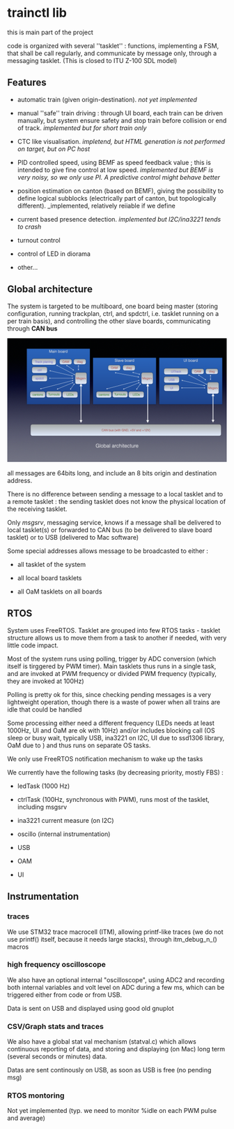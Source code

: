 #  trainctl lib

this is main part of the project

code is organized with several ''tasklet''  : functions, implementing a FSM, that shall be call regularly, and
communicate by message only, through a messaging  tasklet.
(This is closed to ITU Z-100 SDL model)

## Features

- automatic train (given origin-destination). _not yet implemented_

- manual ''safe'' train driving : through UI board, each train can be driven manually, but system
ensure safety and stop train before collision or end of track. _implemented but for short train only_

- CTC like visualisation. _impletend, but HTML generation is not performed on target, but on PC host_

- PID controlled speed, using BEMF as speed feedback value ; this is intended to give fine control at low speed. _implemented but BEMF is very noisy, so we only use PI. A predictive control might behave better_

- position estimation on canton (based on BEMF), giving the possibility to define logical subblocks (electrically part of canton, but topologically different). _implemented, relatively reiiable if we define 

- current based presence detection. _implemented but I2C/ina3221 tends to crash_

- turnout control

- control of LED in diorama

- other...

## Global architecture

The system is targeted to be multiboard, one board being master (storing configuration, running trackplan, ctrl, and spdctrl, i.e. tasklet running on a per train basis), and controlling the other slave boards, communicating through **CAN bus**


![global architecture](img/garch.001.png "global architecture")

all messages are 64bits long, and include an 8 bits origin and destination address.

There is no difference between sending a message to a local tasklet and to a remote tasklet : the sending tasklet does not know the physical location of the receiving tasklet.

Only *msgsrv*, messaging service, knows if a message shall be delivered to local tasklet(s) or forwarded to CAN bus (to be delivered to slave board tasklet) or to USB (delivered to Mac software)

Some special addresses allows message to be broadcasted to either :

- all tasklet of the system

- all local board tasklets

- all OaM tasklets on all boards


## RTOS

System uses FreeRTOS. Tasklet are grouped into few RTOS tasks - tasklet structure allows us to move them from a task to another if needed, with very little code impact.

Most of the system runs using polling, trigger by ADC conversion (which itself is tirggered by PWM timer). Main tasklets thus runs in a single task, and are invoked at PWM frequency or divided PWM frequency (typically, they are invoked at 100Hz)

Polling is pretty ok for this, since checking pending messages is a very lightweight operation,  though there is a waste of power when all trains are idle that could be handled

Some processing either need a different frequency (LEDs needs at least 1000Hz, UI and OaM are ok with 10Hz) and/or includes blocking call (OS sleep or busy wait, typically USB, ina3221 on I2C, UI due to ssd1306 library, OaM due to ) and thus runs on separate OS tasks.

We only use FreeRTOS notification mechanism to wake up the tasks

We currently have the following tasks (by decreasing priority, mostly FBS) :

- ledTask (1000 Hz)

- ctrlTask (100Hz, synchronous with PWM), runs most of the tasklet, including msgsrv

- ina3221 current measure (on I2C)

- oscillo (internal instrumentation)

- USB

- OAM

- UI


## Instrumentation

### traces

We use STM32 trace macrocell (ITM), allowing printf-like traces (we do not use printf() itself, because it needs large stacks), through itm_debug_n_() macros

### high frequency oscilloscope
We also have an optional internal "oscilloscope", using ADC2 and recording both internal variables and volt level on ADC during a few ms, which can be triggered either from code or from USB.

Data is sent on USB and displayed using good old gnuplot

### CSV/Graph stats and traces

We also have a global stat  val mechanism (statval.c) which allows continuous reporting of data, and storing and displaying (on Mac) long term (several seconds or minutes) data.

Datas are sent continously on USB, as soon as USB is free (no pending msg)

### RTOS montoring

Not yet implemented (typ. we need to monitor %idle on each PWM pulse and average)

